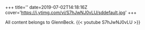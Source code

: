 +++
title=''
date=2019-07-02T14:18:16Z
cover='https://i.ytimg.com/vi/S7hJwNJ0vLU/sddefault.jpg'
+++

All content belongs to GlennBeck.
{{< youtube S7hJwNJ0vLU >}}
